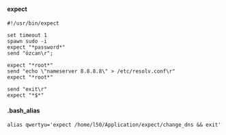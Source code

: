 #### expect
    #!/usr/bin/expect

    set timeout 1
    spawn sudo -i
    expect "*password*"
    send "özcan\r";

    expect "*root*"
    send "echo \"nameserver 8.8.8.8\" > /etc/resolv.conf\r"
    expect "*root*"

    send "exit\r"
    expect "*$*"
#### .bash_alias
    alias qwertyu='expect /home/l50/Application/expect/change_dns && exit'
